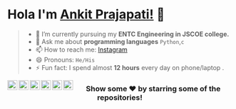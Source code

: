 
# Hola I'm [Ankit Prajapati!](https://github.com/MR-ANKEY/MR-ANKEY) 👋

> - 🔭 I’m currently pursuing my **ENTC Engineering in JSCOE college.**  
> - 💬 Ask me about **programming languages** `Python`,`c`
> - 📫 How to reach me: [Instagram](https://instagram.com/MR_ANKEY/) 
> - 😄 Pronouns: `He/His`  
> - ⚡ Fun fact: I spend almost **12 hours** every day on phone/laptop .  

<div align="center">

 <a href="https://twitter.com/MR_ANKEY">
  <img align="left" alt="Ankit's Twitter" width="22px" src="https://cdn.jsdelivr.net/npm/simple-icons@v3/icons/twitter.svg" />
</a>
<a href="https://linkedin.com/in/MR-ANKEY">
  <img align="left" alt="Ankit's Linkdein" width="22px" src="https://cdn.jsdelivr.net/npm/simple-icons@v3/icons/linkedin.svg" />
</a>
<a href="https://github.com/MR-ANKEY">
  <img align="left" alt="Ankit's Github" width="22px" src="https://cdn.jsdelivr.net/npm/simple-icons@v3/icons/github.svg" />
</a>
<a href="https://t.me/MR_ANKEY">
  <img align="left" alt="Ankit's Telegram" width="22px" src="https://cdn.jsdelivr.net/npm/simple-icons@v3/icons/telegram.svg" />
</a>
<a href="https://instagram.com/MR_ANKEY/">
  <img align="left" alt="Ankit's Instagram" width="22px" src="https://cdn.jsdelivr.net/npm/simple-icons@v3/icons/instagram.svg" />
</a>
<a href="https://www.facebook.com/ankey2603/">
  <img align="left" alt="Ankit's Facebook" width="22px" src="https://cdn.jsdelivr.net/npm/simple-icons@v3/icons/facebook.svg" />
</a>
 
</div>

<div align="center">

### Show some ❤️ by starring some of the repositories!

</div>
